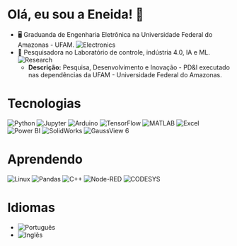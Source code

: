 # Olá, eu sou a Eneida! 👋

- 🖥️ Graduanda de Engenharia Eletrônica na Universidade Federal do Amazonas - UFAM.
![Electronics](https://img.shields.io/badge/-Electronics-00599C?style=flat&logo=Electronics&logoColor=white)
- 🔬 Pesquisadora no Laboratório de controle, indústria 4.0, IA e ML. 
![Research](https://img.shields.io/badge/-Research-555555?style=flat&logo=ResearchGate&logoColor=white)
  - **Descrição:** Pesquisa, Desenvolvimento e Inovação - PD&I executado nas dependências da UFAM - Universidade Federal do Amazonas.

# Tecnologias

![Python](https://img.shields.io/badge/-Python-3776AB?style=flat&logo=Python&logoColor=white)
![Jupyter](https://img.shields.io/badge/-Jupyter-F37626?style=flat&logo=Jupyter&logoColor=white)
![Arduino](https://img.shields.io/badge/-Arduino-00979D?style=flat&logo=Arduino&logoColor=white)
![TensorFlow](https://img.shields.io/badge/-TensorFlow-FF6F00?style=flat&logo=TensorFlow&logoColor=white)
![MATLAB](https://img.shields.io/badge/-MATLAB-0076A8?style=flat&logo=MathWorks&logoColor=white)
![Excel](https://img.shields.io/badge/-Excel-217346?style=flat&logo=Microsoft-Excel&logoColor=white)
![Power BI](https://img.shields.io/badge/-Power%20BI-F2C811?style=flat&logo=Power-BI&logoColor=black)
![SolidWorks](https://img.shields.io/badge/-SolidWorks-FF0000?style=flat&logo=SolidWorks&logoColor=white)
![GaussView 6](https://img.shields.io/badge/-GaussView%206-3D3D3D?style=flat&logoColor=white)

# Aprendendo

![Linux](https://img.shields.io/badge/-Linux-FCC624?style=flat&logo=Linux&logoColor=black)
![Pandas](https://img.shields.io/badge/-Pandas-150458?style=flat&logo=Pandas&logoColor=white)
![C++](https://img.shields.io/badge/-C++-00599C?style=flat&logo=c%2B%2B&logoColor=white)
![Node-RED](https://img.shields.io/badge/-Node--RED-8F0000?style=flat&logo=Node-RED&logoColor=white)
![CODESYS](https://img.shields.io/badge/-CODESYS-FF3300?style=flat&logo=CODESYS&logoColor=white)

# Idiomas

- ![Português](https://img.shields.io/badge/-Portuguese-009739?style=flat&logoColor=white)
- ![Inglês](https://img.shields.io/badge/-Ingl%C3%AAs%20B%C3%A1sico-3C3B6E?style=flat&logo=English&logoColor=white)
